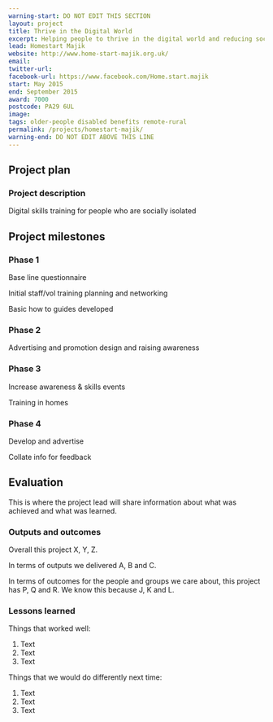 ```yaml
---
warning-start: DO NOT EDIT THIS SECTION
layout: project
title: Thrive in the Digital World
excerpt: Helping people to thrive in the digital world and reducing social isolation
lead: Homestart Majik
website: http://www.home-start-majik.org.uk/
email: 
twitter-url: 
facebook-url: https://www.facebook.com/Home.start.majik
start: May 2015
end: September 2015
award: 7000
postcode: PA29 6UL
image:
tags: older-people disabled benefits remote-rural
permalink: /projects/homestart-majik/
warning-end: DO NOT EDIT ABOVE THIS LINE
---
```


## Project plan

### Project description

Digital skills training for people who are socially isolated

## Project milestones

### Phase 1

Base line questionnaire  

Initial staff/vol training planning and networking  

Basic how to guides developed

### Phase 2

Advertising and promotion design and raising awareness

### Phase 3

Increase awareness  & skills events  

Training in homes 

### Phase 4

Develop and advertise

Collate info for feedback


## Evaluation

This is where the project lead will share information about what was achieved and what was learned.

### Outputs and outcomes

Overall this project X, Y, Z.

In terms of outputs we delivered A, B and C.

In terms of outcomes for the people and groups we care about, this project has P, Q and R. We know this because J, K and L.

### Lessons learned

Things that worked well:

1. Text
2. Text
3. Text

Things that we would do differently next time:

1. Text
2. Text
3. Text
